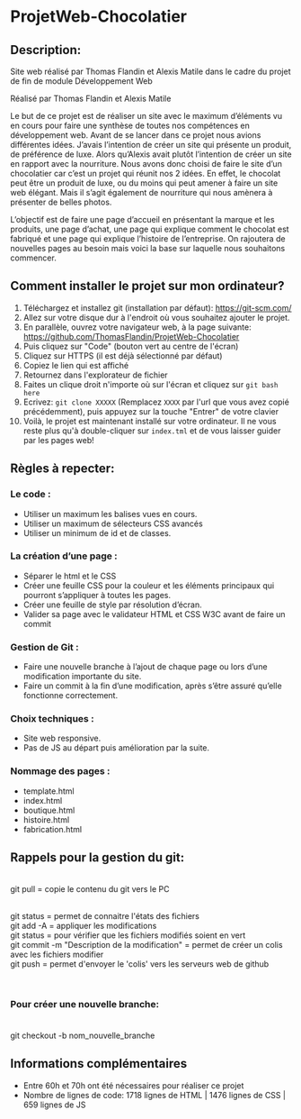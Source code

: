 # ProjetWeb-Chocolatier
## Description:
Site web réalisé par Thomas Flandin et Alexis Matile dans le cadre du projet de fin de module Développement Web

Réalisé par
Thomas Flandin et 
Alexis Matile

Le but de ce projet est de réaliser un site avec le maximum d’éléments vu en cours pour faire une synthèse de toutes nos compétences en développement web.
Avant de se lancer dans ce projet nous avions différentes idées. J’avais l’intention de créer un site qui présente un produit, de préférence de luxe. Alors qu’Alexis avait plutôt l’intention de créer un site en rapport avec la nourriture.
Nous avons donc choisi de faire le site d’un chocolatier car c’est un projet qui réunit nos 2 idées.
En effet, le chocolat peut être un produit de luxe, ou du moins qui peut amener à faire un site web élégant. Mais il s’agit également de nourriture qui nous amènera à présenter de belles photos.


L’objectif est de faire une page d’accueil en présentant la marque et les produits, une page d’achat, une page qui explique comment le chocolat est fabriqué et une page qui explique l’histoire de l’entreprise. On rajoutera de nouvelles pages au besoin mais voici la base sur laquelle nous souhaitons commencer.

## Comment installer le projet sur mon ordinateur?
1. Téléchargez et installez git (installation par défaut): https://git-scm.com/
2. Allez sur votre disque dur à l'endroit où vous souhaitez ajouter le projet.
3. En parallèle, ouvrez votre navigateur web, à la page suivante: https://github.com/ThomasFlandin/ProjetWeb-Chocolatier
4. Puis cliquez sur "Code" (bouton vert au centre de l'écran)
5. Cliquez sur HTTPS (il est déjà sélectionné par défaut)
6. Copiez le lien qui est affiché
7. Retournez dans l'explorateur de fichier
8. Faites un clique droit n'importe où sur l'écran et cliquez sur `git bash here`
9. Ecrivez: `git clone XXXXX` (Remplacez `XXXX` par l'url que vous avez copié précédemment), puis appuyez sur la touche "Entrer" de votre clavier
10. Voilà, le projet est maintenant installé sur votre ordinateur. Il ne vous reste plus qu'à double-cliquer sur `index.tml` et de vous laisser guider par les pages web!


## Règles à repecter:

### Le code :
-	Utiliser un maximum les balises vues en cours.
-	Utiliser un maximum de sélecteurs CSS avancés
-	Utiliser un minimum de id et de classes.


### La création d’une page :
-	Séparer le html et le CSS
-	Créer une feuille CSS pour la couleur et les éléments principaux qui pourront s’appliquer à toutes les pages.
-	Créer une feuille de style par résolution d’écran.
-	Valider sa page avec le validateur HTML et CSS W3C avant de faire un commit

### Gestion de Git :
-	Faire une nouvelle branche à l’ajout de chaque page ou lors d’une modification importante du site.
-	Faire un commit à la fin d’une modification, après s’être assuré qu’elle fonctionne correctement.

### Choix techniques :
-	Site web responsive.
-	Pas de JS au départ puis amélioration par la suite.

### Nommage des pages :
-	template.html
-	index.html
-	boutique.html
-	histoire.html
-	fabrication.html




## Rappels pour la gestion du git:
<br />
git pull = copie le contenu du git vers le PC<br />
<br />

git status = permet de connaitre l'états des fichiers <br />
git add -A = appliquer les modifications<br />
git status = pour vérifier que les fichiers modifiés soient en vert<br />
git commit -m "Description de la modification"  = permet de créer un colis avec les fichiers modifier<br />
git push = permet d'envoyer le 'colis' vers les serveurs web de github<br />

<br />

### Pour créer une nouvelle branche:<br/><br/>

git checkout -b nom_nouvelle_branche<br/>

## Informations complémentaires
-	Entre 60h et 70h ont été nécessaires pour réaliser ce projet
-	Nombre de lignes de code: 1718 lignes de HTML | 1476 lignes de CSS | 659 lignes de JS